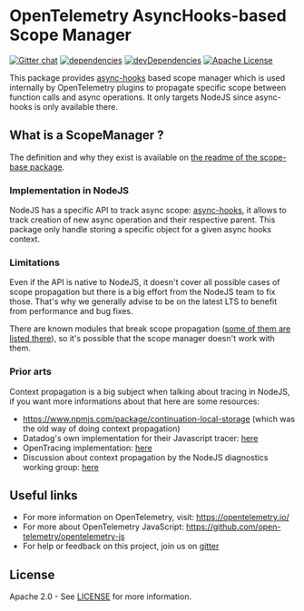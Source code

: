 # OpenTelemetry AsyncHooks-based Scope Manager
[![Gitter chat][gitter-image]][gitter-url]
[![dependencies][dependencies-image]][dependencies-url]
[![devDependencies][devDependencies-image]][devDependencies-url]
[![Apache License][license-image]][license-image]

This package provides [async-hooks][async-hooks-doc] based scope manager which is used internally by OpenTelemetry plugins to propagate specific scope between function calls and async operations. It only targets NodeJS since async-hooks is only available there.

## What is a ScopeManager ?

The definition and why they exist is available on [the readme of the scope-base package][def-scope-manager].

### Implementation in NodeJS

NodeJS has a specific API to track async scope: [async-hooks][async-hooks-doc], it allows to track creation of new async operation and their respective parent.
This package only handle storing a specific object for a given async hooks context.

### Limitations

Even if the API is native to NodeJS, it doesn't cover all possible cases of scope propagation but there is a big effort from the NodeJS team to fix those. That's why we generally advise to be on the latest LTS to benefit from performance and bug fixes.

There are known modules that break scope propagation ([some of them are listed there][pkgs-that-break-ah]), so it's possible that the scope manager doesn't work with them.

### Prior arts

Context propagation is a big subject when talking about tracing in NodeJS, if you want more informations about that here are some resources:
- https://www.npmjs.com/package/continuation-local-storage (which was the old way of doing context propagation)
- Datadog's own implementation for their Javascript tracer: [here][dd-js-tracer-scope]
- OpenTracing implementation: [here][opentracing-scope]
- Discussion about context propagation by the NodeJS diagnostics working group: [here][diag-team-scope-discussion]


## Useful links
- For more information on OpenTelemetry, visit: <https://opentelemetry.io/>
- For more about OpenTelemetry JavaScript: <https://github.com/open-telemetry/opentelemetry-js>
- For help or feedback on this project, join us on [gitter][gitter-url]

## License

Apache 2.0 - See [LICENSE][license-url] for more information.

[gitter-image]: https://badges.gitter.im/open-telemetry/opentelemetry-js.svg
[gitter-url]: https://gitter.im/open-telemetry/opentelemetry-node?utm_source=badge&utm_medium=badge&utm_campaign=pr-badge&utm_content=badge
[license-url]: https://github.com/open-telemetry/opentelemetry-js/blob/master/LICENSE
[license-image]: https://img.shields.io/badge/license-Apache_2.0-green.svg?style=flat
[dependencies-image]: https://david-dm.org/open-telemetry/opentelemetry-js/status.svg?path=packages/opentelemetry-scope-async-hooks
[dependencies-url]: https://david-dm.org/open-telemetry/opentelemetry-js?path=packages%2Fopentelemetry-scope-async-hooks
[devDependencies-image]: https://david-dm.org/open-telemetry/opentelemetry-js/dev-status.svg?path=packages/opentelemetry-scope-async-hooks
[devDependencies-url]: https://david-dm.org/open-telemetry/opentelemetry-js?path=packages%2Fopentelemetry-scope-async-hooks&type=dev
[async-hooks-doc]: http://nodejs.org/dist/latest/docs/api/async_hooks.html
[def-scope-manager]: https://github.com/open-telemetry/opentelemetry-js/blob/master/packages/opentelemetry-scope-base/README.md
[dd-js-tracer-scope]: https://github.com/DataDog/dd-trace-js/tree/master/packages/dd-trace/src/scope
[opentracing-scope]: https://github.com/opentracing/opentracing-javascript/pull/113
[diag-team-scope-discussion]: https://github.com/nodejs/diagnostics/issues/300
[pkgs-that-break-ah]: https://github.com/nodejs/diagnostics/blob/master/tracing/AsyncHooks/problematic-modules.md
